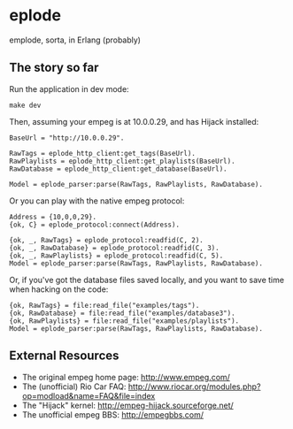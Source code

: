 # eplode

emplode, sorta, in Erlang (probably)

## The story so far

Run the application in dev mode:

    make dev

Then, assuming your empeg is at 10.0.0.29, and has Hijack installed:

    BaseUrl = "http://10.0.0.29".

    RawTags = eplode_http_client:get_tags(BaseUrl).
    RawPlaylists = eplode_http_client:get_playlists(BaseUrl).
    RawDatabase = eplode_http_client:get_database(BaseUrl).

    Model = eplode_parser:parse(RawTags, RawPlaylists, RawDatabase).

Or you can play with the native empeg protocol:

    Address = {10,0,0,29}.
    {ok, C} = eplode_protocol:connect(Address).

    {ok, _, RawTags} = eplode_protocol:readfid(C, 2).
    {ok, _, RawDatabase} = eplode_protocol:readfid(C, 3).
    {ok, _, RawPlaylists} = eplode_protocol:readfid(C, 5).
    Model = eplode_parser:parse(RawTags, RawPlaylists, RawDatabase).

Or, if you've got the database files saved locally, and you want to save time
when hacking on the code:

    {ok, RawTags} = file:read_file("examples/tags").
    {ok, RawDatabase} = file:read_file("examples/database3").
    {ok, RawPlaylists} = file:read_file("examples/playlists").
    Model = eplode_parser:parse(RawTags, RawPlaylists, RawDatabase).

## External Resources

- The original empeg home page: http://www.empeg.com/
- The (unofficial) Rio Car FAQ: http://www.riocar.org/modules.php?op=modload&name=FAQ&file=index
- The "Hijack" kernel: http://empeg-hijack.sourceforge.net/
- The unofficial empeg BBS: http://empegbbs.com/

